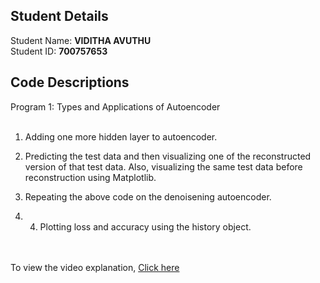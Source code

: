 ## Student Details

Student Name: <b>VIDITHA AVUTHU</b>
<br/>
Student ID: <b>700757653</b>

## Code Descriptions

Program 1: Types and Applications of Autoencoder	
<br/>

1. Adding one more hidden layer to autoencoder.
2. Predicting the test data and then visualizing one of the reconstructed version of that test data. Also, visualizing the same test data before reconstruction using Matplotlib.
3. Repeating the above code on the denoisening autoencoder.
4. 4.	Plotting loss and accuracy using the history object.

   <br/>
   <br/>


To view the video explanation, [Click here]()
